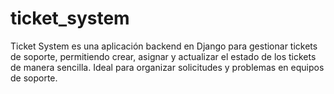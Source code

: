 # ticket_system
Ticket System es una aplicación backend en Django para gestionar tickets de soporte, permitiendo crear, asignar y actualizar el estado de los tickets de manera sencilla. Ideal para organizar solicitudes y problemas en equipos de soporte.
